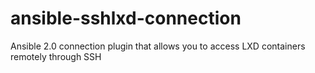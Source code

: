# ansible-sshlxd-connection
Ansible 2.0 connection plugin that allows you to access LXD containers remotely through SSH
